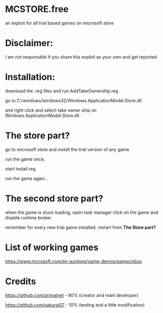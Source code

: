 # MCSTORE.free
an exploit for all trial based games on microsoft store

# Disclaimer:

I am not responsible if you share this exploit as your own and get reported

# Installation:
download the .reg files and run AddTakeOwnership.reg

go to C:/windows/windows32/Windows.ApplicationModel.Store.dll

and right click and select take owner ship on Windows.ApplicationModel.Store.dll

# The store part?

go to microsoft store and install the trial version of any game

run the game once,

start install.reg

run the game again...

# The second store part?

when the game is stuck loading, open task manager click on the game and disable runtime broker

remember for every new trial game installed, restart from **The Store part?**

# List of working games

https://www.microsoft.com/en-au/store/game-demos/games/xbox

# Credits

https://github.com/primalnet - 90% (creator and main developer)

https://github.com/sakurai07 - 10% (testing and a little modification)
